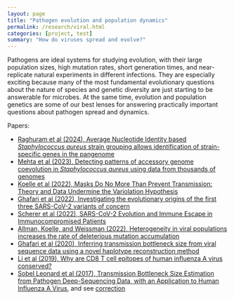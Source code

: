 ```yaml
---
layout: page
title: "Pathogen evolution and population dynamics"
permalink: /research/viral.html
categories: [project, test]
summary: "How do viruses spread and evolve?"
---
```


Pathogens are ideal systems for studying evolution, with their large population sizes, high mutation rates, short generation times, and near-replicate natural experiments in different infections.
They are especially exciting because many of the most fundamental evolutionary questions about the nature of species and genetic diversity are just starting to be answerable for microbes.
At the same time, evolution and population genetics are some of our best lenses for answering practically important questions about pathogen spread and dynamics.

Papers:

- [Raghuram et al (2024), Average Nucleotide Identity based _Staphylococcus aureus_ strain grouping allows identification of strain-specific genes in the pangenome](https://www.biorxiv.org/content/10.1101/2024.01.29.577756)
- [Mehta et al (2023), Detecting patterns of accessory genome coevolution in _Staphylococcus aureus_ using data from thousands of genomes](https://doi.org/10.1186/s12859-023-05363-4)
- [Koelle et al (2022), 
Masks Do No More Than Prevent Transmission: Theory and Data Undermine the Variolation Hypothesis](https://www.medrxiv.org/content/10.1101/2022.06.28.22277028)
- [Ghafari et al (2022), Investigating the evolutionary origins of the first three SARS-CoV-2 variants of concern](http://dx.doi.org/10.3389/fviro.2022.942555)
- [Scherer et al (2022), SARS-CoV-2 Evolution and Immune Escape in Immunocompromised Patients](https://www.nejm.org/doi/full/10.1056/NEJMc2202861)
- [Allman, Koelle, and Weissman (2022), Heterogeneity in viral populations increases the rate of deleterious mutation accumulation](http://dx.doi.org/10.1093/genetics/iyac127)
- [Ghafari et al (2020), Inferring transmission bottleneck size from viral sequence data using a novel haplotype reconstruction method](https://journals.asm.org/doi/full/10.1128/JVI.00014-20)
- [Li et al (2019), Why are CD8 T cell epitopes of human influenza A virus conserved?](https://journals.asm.org/doi/full/10.1128/JVI.01534-18)
- [Sobel Leonard et al (2017), Transmission Bottleneck Size Estimation from Pathogen Deep-Sequencing Data, with an Application to Human Influenza A Virus](http://jvi.asm.org/content/early/2017/04/27/JVI.00171-17.abstract), and see [correction](https://journals.asm.org/doi/full/10.1128/JVI.00936-19)



